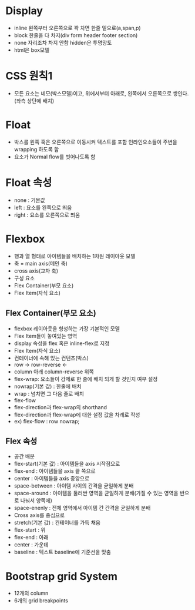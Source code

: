 # Display
- inline 왼쪽부터 오른쪽으로 꽉 차면 한줄 밑으로(a,span,p)
- block 한줄을 다 차지(div form header
footer section)
- none 자리조차 차지 안함 hidden은 투명망토
- html은 box모델
# CSS 원칙1
- 모든 요소는 네모(박스모델)이고, 위에서부터 아래로, 왼쪽에서 오른쪽으로 쌓인다.(좌측 상단에 배치) 
# Float
- 박스를 왼쪽 혹은 오른쪽으로 이동시켜 텍스트를 포함 인라인요소들이 주변을 wrapping 하도록 함
- 요소가 Normal flow를 벗어나도록 함
# Float 속성
- none : 기본값
- left : 요소를 왼쪽으로 띄움
- right : 요소를 오른쪽으로 띄움
# Flexbox
- 행과 열 형태로 아이템들을 배치하는 1차원 레이아웃 모델
- 축 
= main axis(메인 축)
- cross axis(교차 축)
- 구성 요소
- Flex Container(부모 요소)
- Flex Item(자식 요소)
## Flex Container(부모 요소)
- flexbox 레이아웃을 형성하는 가장 기본적인 모델
- Flex Item들이 놓여있는 영역
- display 속성을 flex 혹은 inline-flex로 지정
- Flex Item(자식 요소)
- 컨테이너에 속해 있는 컨텐츠(박스)
- row -> row-reverse <-
- column 아래 column-reverse 위쪽
- flex-wrap: 요소들이 강제로 한 줄에 배치 되게 할 것인지 여부 설정
- nowrap(기본 값) : 한줄에 배치
- wrap : 넘치면 그 다음 줄로 배치
- flex-flow
- flex-direction과 flex-wrap의 shorthand
- flex-direction과 flex-wrap에 대한 설정 값을 차례로 작성
- ex) flex-flow : row nowrap;
## Flex 속성
- 공간 배분
- flex-start(기본 값) : 아이템들을 axis 시작점으로
- flex-end : 아이템들을 axis 끝 쪽으로
- center : 아이템들을 axis 중앙으로
- space-between : 아이템 사이의 간격을 균일하게 분배
- space-around : 아이템을 둘러싼 영역을 균일하게 분배(가질 수 있는 영역을 반으로 나눠서 양쪽에)
- space-enenly : 전체 영역에서 아이템 간 간격을 균일하게 분배
- Cross axis를 중심으로
- stretch(기본 값) : 컨테이너를 가득 채움
- flex-start : 위
- flex-end : 아래
- center : 가운데
- baseline : 텍스트 baseline에 기준선을 맞춤
# Bootstrap grid System
- 12개의 column
- 6개의 grid breakpoints